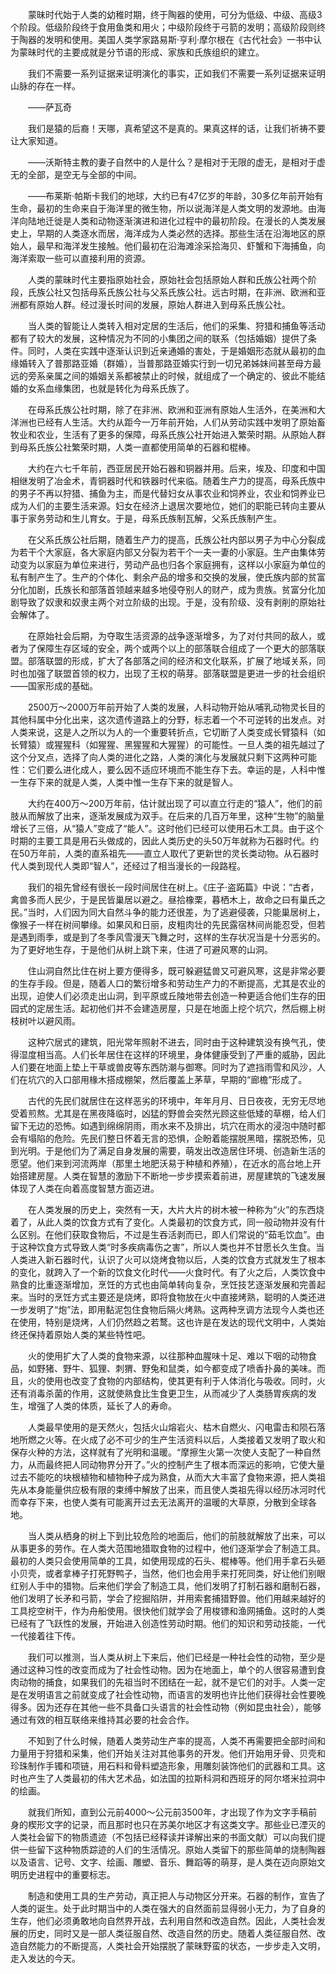 　　蒙昧时代始于人类的幼稚时期，终于陶器的使用，可分为低级、中级、高级3个阶段。低级阶段终于食用鱼类和用火；中级阶段终于弓箭的发明；高级阶段则终于陶器的发明和使用。美国人类学家路易斯·亨利·摩尔根在《古代社会》一书中认为蒙昧时代的主要成就是分节语的形成、家族和氏族组织的建立。

　　我们不需要一系列证据来证明演化的事实，正如我们不需要一系列证据来证明山脉的存在一样。

　　——萨瓦奇

　　我们是猿的后裔！天哪，真希望这不是真的。果真这样的话，让我们祈祷不要让大家知道。

　　——沃斯特主教的妻子自然中的人是什么？是相对于无限的虚无，是相对于虚无的全部，是空无与全部的中间。

　　——布莱斯·帕斯卡我们的地球，大约已有47亿岁的年龄，30多亿年前开始有生命，最初的生命来自于海洋里的微生物，所以说海洋是人类文明的发源地。由海洋向陆地迁徙是人类和动物逐渐演进和进化过程中的最初阶段。在漫长的人类发展史上，早期的人类逐水而居，海洋成为人类必然的选择。那些生活在沿海地区的原始人，最早和海洋发生接触。他们最初在沿海滩涂采拾海贝、虾蟹和下海捕鱼，向海洋索取一些可以直接利用的资源。

　　人类的蒙昧时代主要指原始社会，原始社会包括原始人群和氏族公社两个阶段，氏族公社又包括母系氏族公社与父系氏族公社。远古时期，在非洲、欧洲和亚洲都有原始人群。经过漫长时间的发展，原始人群进入到母系氏族公社。

　　当人类的智能让人类转入相对定居的生活后，他们的采集、狩猎和捕鱼等活动都有了较大的发展，这种情况为不同的小集团之间的联系（包括婚姻）提供了条件。同时，人类在实践中逐渐认识到近亲通婚的害处，于是婚姻形态就从最初的血缘婚转入了普那路亚婚（群婚），当普那路亚婚实行到一切兄弟姊妹间甚至母方最远的旁系亲属之间的婚姻关系都被禁止的时候，就组成了一个确定的、彼此不能结婚的女系血缘集团，也就是转化为母系氏族了。

　　在母系氏族公社时期，除了在非洲、欧洲和亚洲有原始人生活外，在美洲和大洋洲也已经有人生活。大约从距今一万年前开始，人们从劳动实践中发明了原始畜牧业和农业，生活有了更多的保障，母系氏族公社开始进入繁荣时期。从原始人群到母系氏族公社繁荣时期，人类一直都使用简单的石器和棍棒。

　　大约在六七千年前，西亚居民开始石器和铜器并用。后来，埃及、印度和中国相继发明了冶金术，青铜器时代和铁器时代来临。随着生产力的提高，母系氏族中的男子不再以狩猎、捕鱼为主，而是代替妇女从事农业和饲养业，农业和饲养业已成为人们的主要生活来源。妇女在经济上退居次要地位，她们的职能已转向主要从事于家务劳动和生儿育女。于是，母系氏族制瓦解，父系氏族制产生。

　　在父系氏族公社后期，随着生产力的提高，氏族公社内部以男子为中心分裂成为若干个大家庭，各大家庭内部又分裂为若干个一夫一妻的小家庭。生产由集体劳动变为以家庭为单位来进行，劳动产品也归各个家庭拥有，这样以小家庭为单位的私有制产生了。生产的个体化、剩余产品的增多和交换的发展，使氏族内部的贫富分化加剧，氏族长和部落首领越来越多地侵夺别人的财产，成为贵族。贫富分化加剧导致了奴隶和奴隶主两个对立阶级的出现。于是，没有阶级、没有剥削的原始社会解体了。

　　在原始社会后期，为夺取生活资源的战争逐渐增多，为了对付共同的敌人，或者为了保障生存区域的安全，两个或两个以上的部落联合组成了一个更大的部落联盟。部落联盟的形成，扩大了各部落之间的经济和文化联系，扩展了地域关系，同时也加强了联盟首领的权力，出现了王权的萌芽。部落联盟是更进一步的社会组织——国家形成的基础。

　　2500万～2000万年前开始了人类的发展，人科动物开始从哺乳动物灵长目的其他科属中分化出来，这次遗传道路上的分野，标志着一个不可逆转的出发点。对人类来说，这是人之所以为人的一个重要转折点，它切断了人类变成长臂猿科（如长臂猿）或猩猩科（如猩猩、黑猩猩和大猩猩）的可能性。一旦人类的祖先越过了这个分叉点，选择了向人类的进化之路，人类的演化与发展就只剩下这两种可能性：它们要么进化成人，要么因不适应环境而不能生存下去。幸运的是，人科中惟一生存下来的就是人类，人类中惟一生存下来的就是智人。

　　大约在400万～200万年前，估计就出现了可以直立行走的“猿人”，他们的前肢从而解放了出来，逐渐发展成为双手。在后来的几百万年里，这种“生物”的脑量增长了三倍，从“猿人”变成了“能人”。这时他们已经可以使用石木工具。由于这个时期的主要工具是用石头做成的，因此人类历史的头50万年就称为石器时代。约在50万年前，人类的直系祖先——直立人取代了更新世的灵长类动物。从石器时代人类到现代人类即“智人”，还经过了相当漫长的一段路程。

　　我们的祖先曾经有很长一段时间居住在树上。《庄子·盗跖篇》中说：“古者，禽兽多而人民少，于是民皆巢居以避之。昼拾橡栗，暮栖木上，故命之曰有巢氏之民。”当时，人们因为同大自然斗争的能力还很差，为了逃避侵袭，只能巢居树上，像猴子一样在树间攀缘。如果风和日丽，皮粗肉壮的先民露宿林间尚能忍受，但若是遇到雨季，或是到了冬季风雪漫天飞舞之时，这样的生存状况当是十分恶劣的。为了更好地生存，于是他们从树上跳下来，住进了可避风寒的山洞。

　　住山洞自然比住在树上要方便得多，既可躲避猛兽又可避风寒，这是非常必要的生存手段。但是，随着人口的繁衍增多和劳动生产力的不断提高，尤其是农业的出现，迫使人们必须走出山洞，到平原或丘陵地带去创造一种更适合他们生存的田园式的定居生活。起初他们并不会建造房屋，只是在地面上挖个坑穴，然后棚上树枝树叶以避风雨。

　　这种穴居式的建筑，阳光常年照射不进去，同时由于这种建筑没有换气孔，使得湿度相当高。人们长年居住在这样的环境里，身体健康受到了严重的威胁，因此人们要在地面上垫上干草或兽皮等东西防潮与御寒。同时为了遮挡雨雪和风沙，人们在坑穴的入口部用椽木搭成棚架，然后覆盖上茅草，早期的“廊檐”形成了。

　　古代的先民们就居住在这样恶劣的环境中，年年月月、日日夜夜，无穷无尽地受着煎熬。尤其是在黑夜降临时，凶猛的野兽会突然光顾这些低矮的草棚，给人们留下无边的恐怖。如遇到绵绵阴雨，雨水来不及排出，坑穴在雨水的浸泡中随时都会有塌陷的危险。先民们整日怀着无言的恐惧，企盼着能摆脱黑暗，摆脱恐怖，见到光明。于是他们为了满足自身发展的需要，萌发出改造居住环境、创造新生活的愿望。他们来到河流两岸（那里土地肥沃易于种植和养殖），在近水的高台地上开始搭建房屋。人类在智慧的激励下不断地一步步摸索着前进，房屋建筑的飞速发展体现了人类在向着高度智慧方面迈进。

　　在人类发展的历史上，突然有一天，大片大片的树木被一种称为“火”的东西烧着了，从此人类的饮食方式有了变化。人类最初的饮食方式，同一般动物并没有什么区别。在他们获取食物后，不过是生吞活剥而已，即人们常说的“茹毛饮血”。由于这种饮食方式导致人类“时多疾病毒伤之害”，所以人类也并不甘愿长久生食。当人类进入新石器时代，认识了火可以烧烤食物以后，人类的饮食方式就发生了根本的变化，就跨入了一个新的饮食文化时代——火食时代。有了火之后，人类饮食中熟食的比重逐渐增加，烹饪的方式也由简单转向复杂，烹饪技艺逐渐发展和完善起来。当时的烹饪方式主要还是烧烤，即将食物放在火中直接烤熟，聪明的人类还进一步发明了“炮”法，即用黏泥包住食物后隔火烤熟。这两种烹调方法现今人类也还在使用，特别是烧烤，人们仍然趋之若鹜。这也许是在发达的现代文明中，人类始终还保持着原始人类的某些特性吧。

　　火的使用扩大了人类的食物来源，以往那种血腥味十足、难以下咽的动物食品，如野猪、野牛、狐狸、刺猬、野兔和鼠类，如今都变成了喷香扑鼻的美味。而且，火的使用也改变了食物的内部结构，使其更有利于人体消化与吸收。同时，火还有消毒杀菌的作用，这就使熟食比生食更卫生，从而减少了人类肠胃疾病的发生，增强了人类的体质，延长了人的寿命。

　　人类最早使用的是天然火，包括火山熔岩火、枯木自燃火、闪电雷击和陨石落地所燃之火等。在火成了必不可少的生产生活资料以后，人类接着又发明了取火和保存火种的方法，这样就有了光明和温暖。“摩擦生火第一次使人支配了一种自然力，从而最终把人同动物界分开了。”火的控制产生了根本而深远的影响，它使大量过去不能吃的块根植物和植物种子成为熟食，从而大大丰富了食物来源，把人类祖先从本身能量供应极有限的束缚中解放了出来，而且使人类祖先得以经历冰河时代而幸存下来，也使人类有可能离开过去无法离开的温暖的大草原，分散到全球各地。

　　当人类从栖身的树上下到比较危险的地面后，他们的前肢就解放了出来，可以从事更多的劳作。在人类大范围地猎取食物的过程中，他们逐渐学会了制造工具。最初的人类只会使用简单的工具，如使用现成的石头、棍棒等。他们用手拿石头砸小贝壳，或者拿棒子打死野鸭子，当然，他们也会用手来打死同类，好让他们别眼红别人手中的猎物。后来他们学会了制造工具，他们发明了打制石器和磨制石器，他们发明了长矛和弓箭，学会了挖掘陷阱，并用索套捕猎野兽。他们用越来越好的工具挖空树干，作为舟船使用。很快他们就学会了用梭镖和渔网捕鱼。这时的人类已经有了飞跃性的发展，开始进入创造性劳动时期。他们的知识和劳动技能，一代一代接着往下传。

　　我们可以推测，当人类从树上下来后，他们已经是一种社会性的动物，至少是通过这种习性的改变而成为了社会性动物。因为在地面上，单个的人很容易遭到食肉动物的捕食，如果我们的先祖当时不团结在一起，就不是它们的对手。人类一定是在发明语言之前就变成了社会性动物，而语言的发明也许比他们获得社会性要晚得多。因为还存在其他一些不具备口头语言的社会性动物（例如昆虫社会），能够通过有效的相互联络来维持其必要的社会合作。

　　不知到了什么时候，随着人类劳动生产率的提高，人类不再需要把全部时间和力量用于狩猎和采集，他们开始关注对其他事务的开发。他们开始用牙骨、贝壳和珍珠制作手镯和项链，用石料和骨料塑造形象，用雕刻装饰他们的武器和工具。这时也产生了人类最初的伟大艺术品，如法国的拉斯科洞和西班牙的阿尔塔米拉洞中的绘画。

　　就我们所知，直到公元前4000～公元前3500年，才出现了作为文字手稿前身的楔形文字的记录，而且那时也只在苏美尔地区才有这类文字。那些业已湮灭的人类社会留下的物质遗迹（不包括已经释读并译解出来的书面文献）可以向我们提供一些留下这种物质踪迹的人们的生活情况。原始人类留下的那些简单的烧制陶器以及语言、记号、文字、绘画、雕塑、音乐、舞蹈等的萌芽，是人类在迈向原始文明历史进程中的重要标志。

　　制造和使用工具的生产劳动，真正把人与动物区分开来。石器的制作，宣告了人类的诞生。处于此时期当中的人类在强大的自然面前显得弱小无力，为了自身的生存，他们必须勇敢地向自然界开战，去利用自然和改造自然。因此，人类社会发展的历史，同时又是一部人类征服自然、改造自然的历史。随着人类征服自然、改造自然能力的不断提高，人类社会开始摆脱了蒙昧野蛮的状态，一步步走入文明，走入发达的今天。
